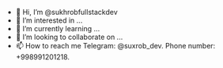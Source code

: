 - 👋 Hi, I’m @sukhrobfullstackdev
- 👀 I’m interested in ...
- 🌱 I’m currently learning ...
- 💞️ I’m looking to collaborate on ...
- 📫 How to reach me Telegram: @suxrob_dev. Phone number: +998991201218.

<!---
sukhrobfullstackdev/sukhrobfullstackdev is a ✨ special ✨ repository because its `README.md` (this file) appears on your GitHub profile.
You can click the Preview link to take a look at your changes.
--->
